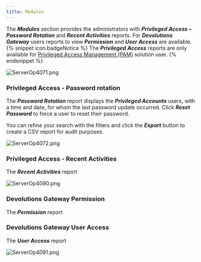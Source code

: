 ```yaml
---
title: Modules
---
```

The ***Modules*** section provides the administrators with ***Privileged Access – Password Rotation*** and ***Recent Activities*** reports. For ***Devolutions Gateway*** users reports to view ***Permission*** and ***User Access*** are available. 
{% snippet icon.badgeNotice %} 
The ***Privileged Access*** reports are only available for [Privileged Access Management (PAM)](/server/privileged-access-management/) solution user. 
{% endsnippet %}
 
![ServerOp4071.png](/img/en/server/ServerOp4071.png) 
### Privileged Access - Password rotation 
The ***Password Rotation*** report displays the ***Privileged Accounts*** users, with a time and date, for whom the last password update occurred. Click ***Reset Password*** to force a user to reset their password.  

You can refine your search with the filters and click the ***Export*** button to create a CSV report for audit purposes.  

![ServerOp4072.png](/img/en/server/ServerOp4072.png) 
### Privileged Access - Recent Activities 
The ***Recent Activities*** report  

![ServerOp4090.png](/img/en/server/ServerOp4090.png) 
### Devolutions Gateway Permission 
The ***Permission*** report  

### Devolutions Gateway User Access 
The ***User Access*** report  

![ServerOp4091.png](/img/en/server/ServerOp4091.png) 

